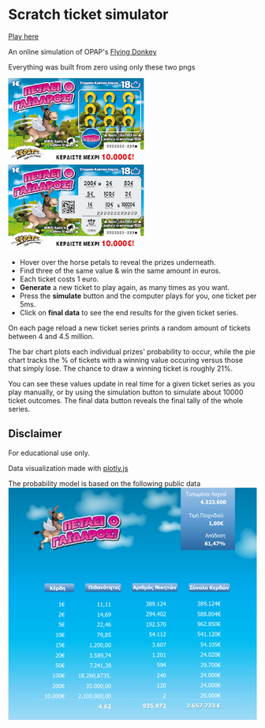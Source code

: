# Scratch ticket simulator

[Play here](https://vdassios.github.io/scratch/)

An online simulation of OPAP's [Flying Donkey](https://www.scratch.gr/en/index#petaeiogaidaros)

Everything was built from zero using only these two pngs

![front cover](cover_front_1.jpg "front") ![back cover](cover_front_2.jpg "back")

- Hover over the horse petals to reveal the prizes underneath.
- Find three of the same value & win the same amount in euros.
- Each ticket costs 1 euro.
- **Generate** a new ticket to play again, as many times as you want.
- Press the **simulate** button and the computer plays for you, one ticket per 5ms.
- Click on **final data** to see the end results for the given ticket series.

On each page reload a new ticket series prints a random amount of tickets between
4 and 4.5 million.

The bar chart plots each individual prizes' probability to occur, while the pie
chart tracks the % of tickets with a winning value occuring versus those that
simply lose. The chance to draw a winning ticket is roughly 21%.

You can see these values update in real time for a given ticket series
as you play manually, or by using the simulation button to simulate about
10000 ticket outcomes.
The final data button reveals the final tally of the whole series.

## Disclaimer

For educational use only.

Data visualization made with [plotly.js](https://plotly.com/javascript/)

The probability model is based on the following public data
![prob](distribution.png)
